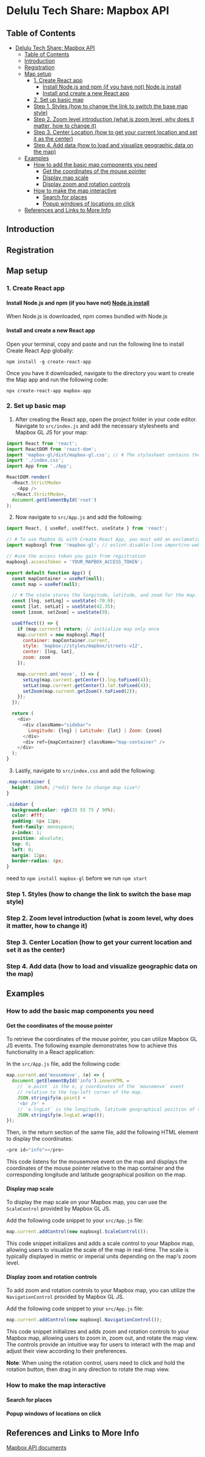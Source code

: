 # Delulu Tech Share: Mapbox API

## Table of Contents
- [Delulu Tech Share: Mapbox API](#delulu-tech-share-mapbox-api)
  - [Table of Contents](#table-of-contents)
  - [Introduction](#introduction)
  - [Registration](#registration)
  - [Map setup](#map-setup)
    - [1. Create React app](#1-create-react-app)
      - [Install Node.js and npm (if you have not)  Node.js install](#install-nodejs-and-npm-if-you-have-not--nodejs-install)
      - [Install and create a new React app](#install-and-create-a-new-react-app)
    - [2. Set up basic map](#2-set-up-basic-map)
    - [Step 1. Styles (how to change the link to switch the base map style)](#step-1-styles-how-to-change-the-link-to-switch-the-base-map-style)
    - [Step 2. Zoom level introduction (what is zoom level, why does it matter, how to change it)](#step-2-zoom-level-introduction-what-is-zoom-level-why-does-it-matter-how-to-change-it)
    - [Step 3. Center Location (how to get your current location and set it as the center)](#step-3-center-location-how-to-get-your-current-location-and-set-it-as-the-center)
    - [Step 4. Add data (how to load and visualize geographic data on the map)](#step-4-add-data-how-to-load-and-visualize-geographic-data-on-the-map)
  - [Examples](#examples)
    - [How to add the basic map components you need](#how-to-add-the-basic-map-components-you-need)
      - [Get the coordinates of the mouse pointer](#get-the-coordinates-of-the-mouse-pointer)
      - [Display map scale](#display-map-scale)
      - [Display zoom and rotation controls](#display-zoom-and-rotation-controls)
    - [How to make the map interactive](#how-to-make-the-map-interactive)
      - [Search for places](#search-for-places)
      - [Popup windows of locations on click](#popup-windows-of-locations-on-click)
  - [References and Links to More Info](#references-and-links-to-more-info)



## Introduction



## Registration


## Map setup 
### 1. Create React app
#### Install Node.js and npm (if you have not)  [Node.js install](https://nodejs.org/en)  
When Node.js is downloaded, npm comes bundled with Node.js

#### Install and create a new React app
Open your terminal, copy and paste and run the following line to install Create React App globally:

 ```shell
npm install -g create-react-app
 ```

Once you have it downloaded, navigate to the directory you want to create the Map app and run the following code:

```shell
npx create-react-app mapbox-app
```

### 2. Set up basic map
1. After creating the React app, open the project folder in your code editor. Navigate to `src/index.js` and add the necessary stylesheets and Mapbox GL JS for your map:

```js
import React from 'react';
import ReactDOM from 'react-dom';
import 'mapbox-gl/dist/mapbox-gl.css'; // # The stylesheet contains the Mapbox GL JS styles to display the map.
import './index.css';
import App from './App';

ReactDOM.render(
  <React.StrictMode>
    <App />
  </React.StrictMode>,
  document.getElementById('root')
);
```

2. Now navigate to `src/App.js` and add the following:

```js
import React, { useRef, useEffect, useState } from 'react';

// # To use Mapbox GL with Create React App, you must add an exclamation point to exclude mapbox-gl from transpilation and disable the eslint rule import/no-webpack-loader-syntax
import mapboxgl from '!mapbox-gl'; // eslint-disable-line import/no-webpack-loader-syntax

// #use the access token you gain from registration
mapboxgl.accessToken = 'YOUR_MAPBOX_ACCESS_TOKEN';

export default function App() {
  const mapContainer = useRef(null);
  const map = useRef(null);

  // # The state stores the longitude, latitude, and zoom for the map. These values will all change as your user interacts with the map.
  const [lng, setLng] = useState(-70.9);
  const [lat, setLat] = useState(42.35);
  const [zoom, setZoom] = useState(9);

  useEffect(() => {
    if (map.current) return; // initialize map only once
    map.current = new mapboxgl.Map({
      container: mapContainer.current,
      style: 'mapbox://styles/mapbox/streets-v12',
      center: [lng, lat],
      zoom: zoom
    });

    map.current.on('move', () => {
      setLng(map.current.getCenter().lng.toFixed(4));
      setLat(map.current.getCenter().lat.toFixed(4));
      setZoom(map.current.getZoom().toFixed(2));
    });
  });

  return (
    <div>
      <div className="sidebar">
        Longitude: {lng} | Latitude: {lat} | Zoom: {zoom}
      </div>
      <div ref={mapContainer} className="map-container" />
    </div>
  );
}
```


3. Lastly, navigate to `src/index.css` and add the following:
   
```css
.map-container {
  height: 100vh; /*edit here to change map size*/
}

.sidebar {
  background-color: rgb(35 55 75 / 90%);
  color: #fff;
  padding: 6px 12px;
  font-family: monospace;
  z-index: 1;
  position: absolute;
  top: 0;
  left: 0;
  margin: 12px;
  border-radius: 4px;
}
```

need to `npm install mapbox-gl` before we run `npm start`


### Step 1. Styles (how to change the link to switch the base map style)
### Step 2. Zoom level introduction (what is zoom level, why does it matter, how to change it)
### Step 3. Center Location (how to get your current location and set it as the center)
### Step 4. Add data (how to load and visualize geographic data on the map) 

## Examples

### How to add the basic map components you need

#### Get the coordinates of the mouse pointer 
To retrieve the coordinates of the mouse pointer, you can utilize Mapbox GL JS events. The following example demonstrates how to achieve this functionality in a React application:

In the `src/App.js` file, add the following code:

```js
map.current.on('mousemove', (e) => {
  document.getElementById('info').innerHTML =
    // `e.point` is the x, y coordinates of the `mousemove` event
    // relative to the top-left corner of the map.
    JSON.stringify(e.point) +
    '<br />' +
    // `e.lngLat` is the longitude, latitude geographical position of the event.
    JSON.stringify(e.lngLat.wrap());
});
```

Then, in the return section of the same file, add the following HTML element to display the coordinates:

```js
<pre id="info"></pre> 
```

This code listens for the mousemove event on the map and displays the coordinates of the mouse pointer relative to the map container and the corresponding longitude and latitude geographical position on the map.

#### Display map scale
To display the map scale on your Mapbox map, you can use the `ScaleControl` provided by Mapbox GL JS.

Add the following code snippet to your `src/App.js` file:

```js
map.current.addControl(new mapboxgl.ScaleControl());
```

This code snippet initializes and adds a scale control to your Mapbox map, allowing users to visualize the scale of the map in real-time. The scale is typically displayed in metric or imperial units depending on the map's zoom level.

#### Display zoom and rotation controls 
To add zoom and rotation controls to your Mapbox map, you can utilize the `NavigationControl` provided by Mapbox GL JS.

Add the following code snippet to your `src/App.js` file:

```javascript
map.current.addControl(new mapboxgl.NavigationControl());
```
This code snippet initializes and adds zoom and rotation controls to your Mapbox map, allowing users to zoom in, zoom out, and rotate the map view. The controls provide an intuitive way for users to interact with the map and adjust their view according to their preferences.

**Note**: When using the rotation control, users need to click and hold the rotation button, then drag in any direction to rotate the map view.

### How to make the map interactive

#### Search for places 
#### Popup windows of locations on click 


## References and Links to More Info
[Mapbox API documents](https://docs.mapbox.com/)  

